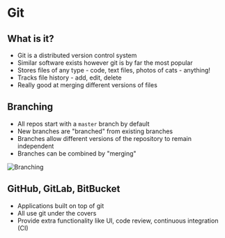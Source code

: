 # Git

## What is it?

- Git is a distributed version control system
- Similar software exists however git is by far the most popular
- Stores files of any type - code, text files, photos of cats - anything!
- Tracks file history - add, edit, delete
- Really good at merging different versions of files

## Branching

- All repos start with a `master` branch by default
- New branches are "branched" from existing branches
- Branches allow different versions of the repository to remain independent
- Branches can be combined by "merging"

![Branching](https://camo.githubusercontent.com/b12ce8394edc7e0f5d1e92b63bd64642e2ade5ee/687474703a2f2f692e696d6775722e636f6d2f357946774848492e706e67)

## GitHub, GitLab, BitBucket

- Applications built on top of git
- All use git under the covers
- Provide extra functionality like UI, code review, continuous integration (CI)

